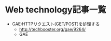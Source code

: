 # Web technology記事一覧 #
  * GAE:HTTPリクエスト(GET/POST)を処理する
    * http://techbooster.org/gae/9264/
    * GAE